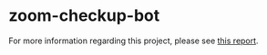 # zoom-checkup-bot

For more information regarding this project, please see [this report](documentation/FinalTechnicalReport.pdf).